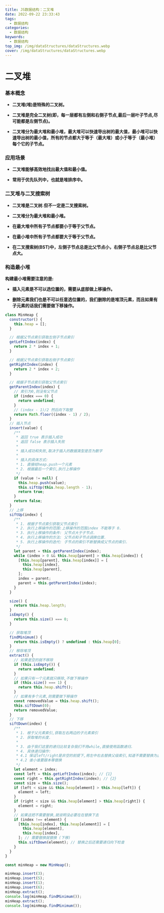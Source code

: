 ```yaml
---
title: JS数据结构：二叉堆
date: 2022-09-22 23:33:43
tags:
  - 数据结构
categories:
  - 数据结构
keywords:
  - 数据结构
top_img: /img/dataStructures/dataStructures.webp
cover: /img/dataStructures/dataStructures.webp
---
```


# 二叉堆

### 基本概念

- **二叉堆(堆)是特殊的二叉树。**

- **二叉堆是完全二叉树(即，每一层都有左侧和右侧子节点,最后一层叶子节点,尽可能都是左侧节点)。**

- **二叉堆分为最大堆和最小堆，最大堆可以快速导出树的最大值，最小堆可以快速导出树的最小值，所有的节点都大于等于（最大堆）或小于等于（最小堆）每个它的子节点。**

### 应用场景

- **二叉堆能够高效地找出最大值和最小值。**

- **常用于优先队列中，也就是堆排序中。**

### 二叉堆与二叉搜索树

- **二叉堆是二叉树.但不一定是二叉搜索树。**

- **二叉堆分为最大堆和最小堆。**

- **在最大堆中所有子节点都要小于等于父节点。**

- **在最小堆中所有子节点都要大于等于父节点。**

- **在二叉搜索树(BST)中，左侧子节点总是比父节点小，右侧子节点总是比父节点大。**

### 构造最小堆

**构建最小堆需要注意的是:**

- **插入元素是不可以选位置的，需要从底部做上移操作。**

- **删除元素我们也是不可以任意选位置的，我们删除的是堆顶元素，而且如果有子元素的话我们需要做下移操作。**

```javascript
class MinHeap {
  constructor() {
    this.heap = [];
  }

  // 根据父节点索引获取左侧子节点索引
  getLeftIndex(index) {
    return 2 * index + 1;
  }

  // 根据父节点索引获取右侧子节点索引
  getRightIndex(index) {
    return 2 * index + 2;
  }

  // 根据子节点索引获取父节点索引
  getParentIndex(index) {
    // 索引为0,则没有父节点
    if (index === 0) {
      return undefined;
    }
    // (index - 1)/2 然后向下取整
    return Math.floor((index - 1) / 2);
  }
  // 插入节点
  insert(value) {
    /**
     * 返回 true 表示插入成功
     * 返回 false 表示插入失败
     *
     * 插入成功和失败,取决于插入的数据类型是否为数字
     *
     * 插入的具体方式:
     * 1. 直接给heap.push一个元素
     * 2. 根据最后一个索引,执行上移操作
     */
    if (value != null) {
      this.heap.push(value);
      this.siftUp(this.heap.length - 1);
      return true;
    }
    return false;
  }
  // 上移
  siftUp(index) {
    /**
     * 1. 根据子节点索引获取父节点索引
     * 2. 执行上移操作的范围:上移操作的范围index 不能等于 0.
     * 3. 执行上移操作的条件: 父节点大于子节点.
     * 4. 执行上移操作的方法: 父节点和子节点调换位置.
     * 5. 执行上移操作的迭代: 子节点的索引不断替换成父节点的索引.
     */
    let parent = this.getParentIndex(index);
    while (index > 0 && this.heap[parent] > this.heap[index]) {
      [this.heap[parent], this.heap[index]] = [
        this.heap[index],
        this.heap[parent],
      ];
      index = parent;
      parent = this.getParentIndex(index);
    }
  }

  size() {
    return this.heap.length;
  }
  isEmpty() {
    return this.size() === 0;
  }

  // 获取堆顶
  findMinimum() {
    return this.isEmpty() ? undefined : this.heap[0];
  }
  // 移除堆顶
  extract() {
    // 如果是空的就不移除
    if (this.isEmpty()) {
      return undefined;
    }
    // 如果只有一个元素就只移除,不做下移操作
    if (this.size() === 1) {
      return this.heap.shift();
    }
    // 如果有多个元素,则需要做下移操作
    const removedValue = this.heap.shift();
    this.siftDown(0);
    return removedValue;
  }
  // 下移
  siftDown(index) {
    /**
     * 1. 根于父元素索引,获取左右两边的子元素索引
     * 2. 获取堆的长度.
     *
     * 3. 由于我们这里的递归比较复杂我们不用while,直接使用函数递归.
     * 4. 具体递归操作:
     * 4.1 保证left/right是非空的前提下,用左中右去替换父级索引,知道不需要替换为止.
     * 4.2 谁小谁要跟本尊替换
     */
    let element = index;
    const left = this.getLeftIndex(index); // {1}
    const right = this.getRightIndex(index); // {2}
    const size = this.size();
    if (left < size && this.heap[element] > this.heap[left]) {
      element = left;
    }
    if (right < size && this.heap[element] > this.heap[right]) {
      element = right;
    }
    // 如果这把不需要替换,就说明没必要在在替换下去
    if (index !== element) {
      [this.heap[index], this.heap[element]] = [
        this.heap[element],
        this.heap[index],
      ]; // 需要替换就替换 (下移)
      this.siftDown(element); // 替换之后还需要递归向下检查
    }
  }
}

const minHeap = new MinHeap();

minHeap.insert(3);
minHeap.insert(5);
minHeap.insert(1);
minHeap.insert(6);
minHeap.extract();
console.log(minHeap.findMinimum());
minHeap.extract();
console.log(minHeap.findMinimum());
```